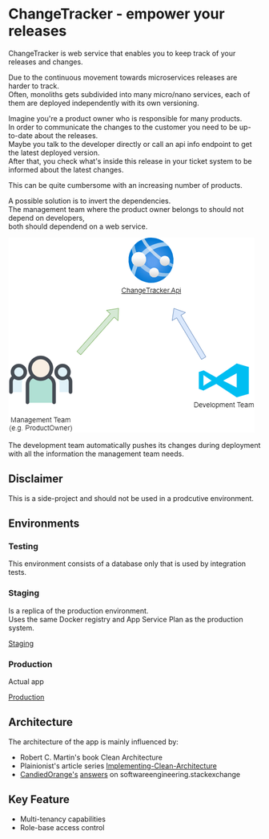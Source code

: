# ChangeTracker - empower your releases

ChangeTracker is web service that enables you to keep track of your releases and changes.  

Due to the continuous movement towards microservices releases are harder to track.  
Often, monoliths gets subdivided into many micro/nano services, each of them are deployed independently with its own versioning.  

Imagine you're a product owner who is responsible for many products.  
In order to communicate the changes to the customer you need to be up-to-date about the releases.  
Maybe you talk to the developer directly or call an api info endpoint to get the latest deployed version.  
After that, you check what's inside this release in your ticket system to be informed about the latest changes.  

This can be quite cumbersome with an increasing number of products.  

A possible solution is to invert the dependencies.  
The management team where the product owner belongs to should not depend on developers,  
both should dependend on a web service.  

![Dependencies](./docs/assets/ChangeTracker.png)  

The development team automatically pushes its changes during deployment with all the information the management team needs.

## Disclaimer

This is a side-project and should not be used in a prodcutive environment.  

## Environments

### Testing

This environment consists of a database only that is used by integration tests.  

### Staging

Is a replica of the production environment.  
Uses the same Docker registry and App Service Plan as the production system.  

[Staging](https://app-change-tracker-staging.azurewebsites.net/)

### Production

Actual app

[Production](https://app-change-tracker.azurewebsites.net/)

## Architecture

The architecture of the app is mainly influenced by:

* Robert C. Martin's book Clean Architecture
* Plainionist's article series [Implementing-Clean-Architecture](http://www.plainionist.net/Implementing-Clean-Architecture-Overview/)
* [CandiedOrange's](https://softwareengineering.stackexchange.com/users/131624/candied-orange) [answers](https://softwareengineering.stackexchange.com/search?q=user:131624+[clean-architecture]) on softwareengineering.stackexchange

## Key Feature

* Multi-tenancy capabilities
* Role-base access control
